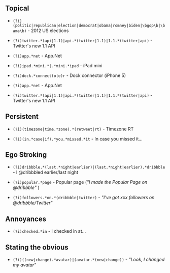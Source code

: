 Topical
-----------
* `(?i)(politic|republican|election|democrat|obama|romney|biden|\bgop\b|\bama\b)`  - 2012 US elections

* `(?i)twitter.*(api|1.1)|api.*(twitter|1.1)|1.1.*(twitter|api)` - Twitter's new 1.1 API

* `(?i)app.*net` - App.Net

* `(?i)ipad.*mini.*|.*mini.*ipad` - iPad mini

* `(?i)dock.*connect(o|e)r` - Dock connector (iPhone 5)

* `(?i)app.*net` - App.Net

* `(?i)twitter.*(api|1.1)|api.*(twitter|1.1)|1.1.*(twitter|api)` - Twitter's new 1.1 API

Persistent
-----------
* `(?i)(timezone|time.*zone).*(retweet|rt)` - Timezone RT

* `(?i)(in.*case|if).*you.*missed.*it` - In case you missed it…

Ego Stroking
-----------
* `(?i)dribbble.*(last.*night|earlier)|(last.*night|earlier).*dribbble` - I @dribbbled earlier/last night

* `(?i)popular.*page` - Popular page (*"I made the Popular Page on @dribbble"* )

* `(?i)followers.*on.*(dribbble|twitter)` - *"I've got xxx followers on @dribbble/Twitter"*

Annoyances
----------
* `(?i)checked.*in` - I checked in at...

Stating the obvious
----------
* `(?i)((new|change).*avatar)|(avatar.*(new|change))` - *"Look, I changed my avatar"*


